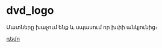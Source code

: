 # dvd_logo

Մատները խաչում ենք և սպասում որ խփի անկյունից։

[դեմո](https://www.youtube.com/watch?v=CEfwIjESk_s)
